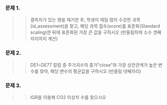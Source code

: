 ### 문제 1. 
>> 결측치가 있는 행을 제거한 후, 학생이 제일 많이 수강한 과목(id_assessment)을 찾고,
>> 해당 과목 점수(score)를 표준화(Standard scaling)한 뒤에 표준화된 가장 큰 값을 구하시오
>> (반올림하여 소수 셋째자리까지 계산)





### 문제 2. 
>> DE1~DE77 칼럼 중 주가지수의 종가"close"와 가장 상관관계가 높은 변수를 찾아, 해당 변수의 평균값을 구하시오
>> (반올림 넷째자리)





### 문제 3. 
>> IQR을 이용해 CO2 이상치 수를 찾으시오 
